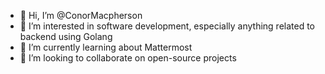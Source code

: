 - 👋 Hi, I’m @ConorMacpherson
- 👀 I’m interested in software development, especially anything related to backend using Golang
- 🌱 I’m currently learning about Mattermost
- 💞️ I’m looking to collaborate on open-source projects

<!---
ConorMacpherson/ConorMacpherson is a ✨ special ✨ repository because its `README.md` (this file) appears on your GitHub profile.
You can click the Preview link to take a look at your changes.
--->
